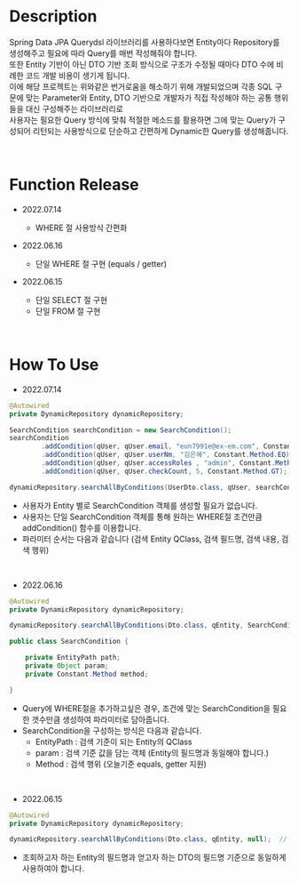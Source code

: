 # Description
Spring Data JPA Querydsl 라이브러리를 사용하다보면 Entity마다 Repository를 생성해주고 필요에 따라 Query를 매번 작성해줘야 합니다.  
또한 Entity 기반이 아닌 DTO 기반 조회 방식으로 구조가 수정될 때마다 DTO 수에 비례한 코드 개발 비용이 생기게 됩니다.  
이에 해당 프로젝트는 위와같은 번거로움을 해소하기 위해 개발되었으며 각종 SQL 구문에 맞는 Parameter와 Entity, DTO 기반으로 개발자가 직접 작성해야 하는 공통 행위들을 대신 구성해주는 라이브러리로  
사용자는 필요한 Query 방식에 맞춰 적절한 메소드를 활용하면 그에 맞는 Query가 구성되어 리턴되는 사용방식으로 단순하고 간편하게 Dynamic한 Query를 생성해줍니다.

<br/>

# Function Release
- 2022.07.14
  - WHERE 절 사용방식 간편화

- 2022.06.16

  - 단일 WHERE 절 구현 (equals / getter)

- 2022.06.15

  - 단일 SELECT 절 구현
  - 단일 FROM 절 구현


<br/>

# How To Use
- 2022.07.14
``` Java
@Autowired
private DynamicRepository dynamicRepository;

SearchCondition searchCondition = new SearchCondition();
searchCondition
        .addCondition(qUser, qUser.email, "eun7991e@ex-em.com", Constant.Method.EQ)
        .addCondition(qUser, qUser.userNm, "김은혜", Constant.Method.EQ)
        .addCondition(qUser, qUser.accessRoles , "admin", Constant.Method.EQ)
        .addCondition(qUser, qUser.checkCount, 5, Constant.Method.GT);

dynamicRepository.searchAllByConditions(UserDto.class, qUser, searchCondition);
```
  - 사용자가 Entity 별로 SearchCondition 객체를 생성할 필요가 없습니다.
  - 사용자는 단일 SearchCondition 객체를 통해 원하는 WHERE절 조건만큼 addCondition() 함수를 이용합니다.
  - 파라미터 순서는 다음과 같습니다 (검색 Entity QClass, 검색 필드명, 검색 내용, 검색 행위)

<br/>

- 2022.06.16
``` Java
@Autowired
private DynamicRepository dynamicRepository;

dynamicRepository.searchAllByConditions(Dto.class, qEntity, SearchCondition...);
```

``` Java
public class SearchCondition {

    private EntityPath path;
    private Object param;
    private Constant.Method method;

}
```
  - Query에 WHERE절을 추가하고싶은 경우, 조건에 맞는 SearchCondition을 필요한 갯수만큼 생성하여 파라미터로 담아줍니다.
  - SearchCondition을 구성하는 방식은 다음과 같습니다.
    - EntityPath : 검색 기준이 되는 Entity의 QClass
    - param : 검색 기준 값을 담는 객체 (Entity의 필드명과 동일해야 합니다.)
    - Method : 검색 행위 (오늘기준 equals, getter 지원)

<br/>

- 2022.06.15
``` Java
@Autowired
private DynamicRepository dynamicRepository;

dynamicRepository.searchAllByConditions(Dto.class, qEntity, null);  // 3rd parameter is not supported
```
  - 조회하고자 하는 Entity의 필드명과 얻고자 하는 DTO의 필드명 기준으로 동일하게 사용하여야 합니다.
